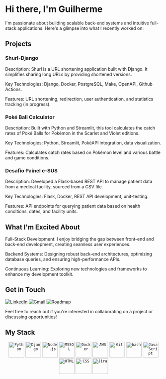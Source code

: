 # Hi there, I'm Guilherme

I'm passionate about building scalable back-end systems and intuitive full-stack applications. Here's a glimpse into what I recently worked on:

## Projects

### Shurl-Django

Description: Shurl is a URL shortening application built with Django. It simplifies sharing long URLs by providing shortened versions.

Key Technologies: Django, Docker, PostgreSQL, Make, OpenAPI, Github Actions.

Features: URL shortening, redirection, user authentication, and statistics tracking (in progress).

### Poké Ball Calculator

Description: Built with Python and Streamlit, this tool calculates the catch rates of Poké Balls for Pokémon in the Scarlet and Violet editions.

Key Technologies: Python, Streamlit, PokéAPI integration, data visualization.

Features: Calculates catch rates based on Pokémon level and various battle and game conditions.

### Desafio Painel e-SUS

Description: Developed a Flask-based REST API to manage patient data from a medical facility, sourced from a CSV file.

Key Technologies: Flask, Docker, REST API development, unit-testing.

Features: API endpoints for querying patient data based on health conditions, dates, and facility units.

## What I'm Excited About

Full-Stack Development: I enjoy bridging the gap between front-end and back-end development, creating seamless user experiences.

Backend Systems: Designing robust back-end architectures, optimizing database queries, and ensuring high-performance APIs.

Continuous Learning: Exploring new technologies and frameworks to enhance my development toolkit.

## Get in Touch

[![LinkedIn](https://img.shields.io/badge/LinkedIn-%230A66C2?logo=linkedin)](https://www.linkedin.com/in/guilherme-carvalho-de-azevedo/)
[![Gmail](https://img.shields.io/badge/Gmail-white?logo=gmail)](mailto:guicarvalhoaz@gmailcom)
[![Roadmap](https://img.shields.io/badge/Roadmap.sh-%23000000?logo=roadmapdotsh)
](https://roadmap.sh/u/guilhermec)

Feel free to reach out if you're interested in collaborating on a project or discussing opportunities!

## My Stack

<!-- markdownlint-disable MD033 -->
<div align="center">
 <code><img width="50" src="https://user-images.githubusercontent.com/25181517/183423507-c056a6f9-1ba8-4312-a350-19bcbc5a8697.png" alt="Python" title="Python"/></code>
 <code><img width="50" src="https://github.com/marwin1991/profile-technology-icons/assets/62091613/9bf5650b-e534-4eae-8a26-8379d076f3b4" alt="Django" title="Django"/></code>
 <code><img width="50" src="https://user-images.githubusercontent.com/25181517/183568594-85e280a7-0d7e-4d1a-9028-c8c2209e073c.png" alt="Node.js" title="Node.js"/></code>
 <code><img width="50" src="https://github.com/marwin1991/profile-technology-icons/assets/19180175/3b371807-db7c-45b4-8720-c0cfc901680a" alt="MSSQL" title="MSSQL"/></code>
 <code><img width="50" src="https://user-images.githubusercontent.com/25181517/117207330-263ba280-adf4-11eb-9b97-0ac5b40bc3be.png" alt="Docker" title="Docker"/></code>
 <code><img width="50" src="https://user-images.githubusercontent.com/25181517/183896132-54262f2e-6d98-41e3-8888-e40ab5a17326.png" alt="AWS" title="AWS"/></code>
 <code><img width="50" src="https://user-images.githubusercontent.com/25181517/192108372-f71d70ac-7ae6-4c0d-8395-51d8870c2ef0.png" alt="Git" title="Git"/></code>
 <code><img width="50" src="https://user-images.githubusercontent.com/25181517/192158606-7c2ef6bd-6e04-47cf-b5bc-da2797cb5bda.png" alt="bash" title="bash"/></code>
 <code><img width="50" src="https://user-images.githubusercontent.com/25181517/117447155-6a868a00-af3d-11eb-9cfe-245df15c9f3f.png" alt="JavaScript" title="JavaScript"/></code>
 <code><img width="50" src="https://user-images.githubusercontent.com/25181517/192158954-f88b5814-d510-4564-b285-dff7d6400dad.png" alt="HTML" title="HTML"/></code>
 <code><img width="50" src="https://user-images.githubusercontent.com/25181517/183898674-75a4a1b1-f960-4ea9-abcb-637170a00a75.png" alt="CSS" title="CSS"/></code>
 <code><img width="50" src="https://user-images.githubusercontent.com/25181517/183912952-83784e94-629d-4c34-a961-ae2ae795b662.png" alt="Jira" title="Jira"/></code>
</div>
<!-- markdownlint-disable MD033 -->
<!--
**GuilhermeCAz/GuilhermeCAz** is a ✨ _special_ ✨ repository because its `README.md` (this file) appears on your GitHub profile.

Here are some ideas to get you started:

- 🔭 I’m currently working on ...
- 🌱 I’m currently learning ...
- 👯 I’m looking to collaborate on ...
- 🤔 I’m looking for help with ...
- 💬 Ask me about ...
- 📫 How to reach me: ...
- 😄 Pronouns: ...
- ⚡ Fun fact: ...
  -->
